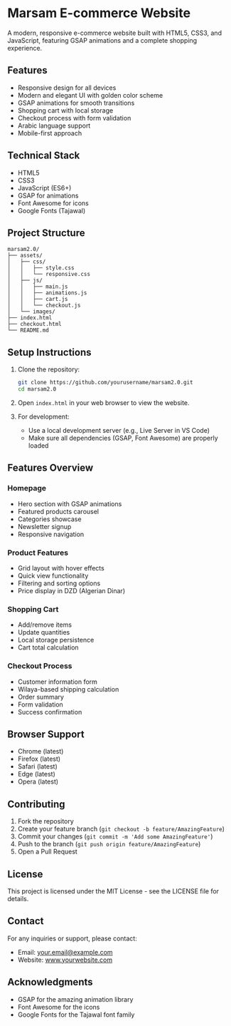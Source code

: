 # Marsam E-commerce Website

A modern, responsive e-commerce website built with HTML5, CSS3, and JavaScript, featuring GSAP animations and a complete shopping experience.

## Features

- Responsive design for all devices
- Modern and elegant UI with golden color scheme
- GSAP animations for smooth transitions
- Shopping cart with local storage
- Checkout process with form validation
- Arabic language support
- Mobile-first approach

## Technical Stack

- HTML5
- CSS3
- JavaScript (ES6+)
- GSAP for animations
- Font Awesome for icons
- Google Fonts (Tajawal)

## Project Structure

```
marsam2.0/
├── assets/
│   ├── css/
│   │   ├── style.css
│   │   └── responsive.css
│   ├── js/
│   │   ├── main.js
│   │   ├── animations.js
│   │   ├── cart.js
│   │   └── checkout.js
│   └── images/
├── index.html
├── checkout.html
└── README.md
```

## Setup Instructions

1. Clone the repository:
   ```bash
   git clone https://github.com/yourusername/marsam2.0.git
   cd marsam2.0
   ```

2. Open `index.html` in your web browser to view the website.

3. For development:
   - Use a local development server (e.g., Live Server in VS Code)
   - Make sure all dependencies (GSAP, Font Awesome) are properly loaded

## Features Overview

### Homepage
- Hero section with GSAP animations
- Featured products carousel
- Categories showcase
- Newsletter signup
- Responsive navigation

### Product Features
- Grid layout with hover effects
- Quick view functionality
- Filtering and sorting options
- Price display in DZD (Algerian Dinar)

### Shopping Cart
- Add/remove items
- Update quantities
- Local storage persistence
- Cart total calculation

### Checkout Process
- Customer information form
- Wilaya-based shipping calculation
- Order summary
- Form validation
- Success confirmation

## Browser Support

- Chrome (latest)
- Firefox (latest)
- Safari (latest)
- Edge (latest)
- Opera (latest)

## Contributing

1. Fork the repository
2. Create your feature branch (`git checkout -b feature/AmazingFeature`)
3. Commit your changes (`git commit -m 'Add some AmazingFeature'`)
4. Push to the branch (`git push origin feature/AmazingFeature`)
5. Open a Pull Request

## License

This project is licensed under the MIT License - see the LICENSE file for details.

## Contact

For any inquiries or support, please contact:
- Email: your.email@example.com
- Website: www.yourwebsite.com

## Acknowledgments

- GSAP for the amazing animation library
- Font Awesome for the icons
- Google Fonts for the Tajawal font family 